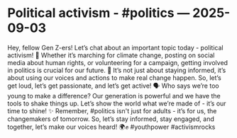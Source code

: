 # Political activism - #politics — 2025-09-03

Hey, fellow Gen Z-ers! Let’s chat about an important topic today - political activism! 🌟 Whether it’s marching for climate change, posting on social media about human rights, or volunteering for a campaign, getting involved in politics is crucial for our future. 💪 It’s not just about staying informed, it’s about using our voices and actions to make real change happen. So, let’s get loud, let’s get passionate, and let’s get active! 🗣 Who says we’re too young to make a difference? Our generation is powerful and we have the tools to shake things up. Let’s show the world what we’re made of - it’s our time to shine! ✨ Remember, #politics isn't just for adults - it’s for us, the changemakers of tomorrow. So, let’s stay informed, stay engaged, and together, let’s make our voices heard! 🌍✊ #youthpower #activismrocks